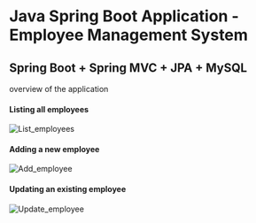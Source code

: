 # Java Spring Boot Application - Employee Management System

## Spring Boot + Spring MVC + JPA + MySQL

overview of the application

#### Listing all employees



![List_employees](https://user-images.githubusercontent.com/16699169/130701700-6a54bf7f-a8e1-46dc-a48e-a61c15c8a3dc.PNG)

#### Adding a new employee



![Add_employee](https://user-images.githubusercontent.com/16699169/130701709-d2862442-726a-459a-b38d-0a95fdc4caab.PNG)

#### Updating an existing employee



![Update_employee](https://user-images.githubusercontent.com/16699169/130701712-f0ef6792-54de-4168-b4d9-a2c746c31e1a.PNG)


